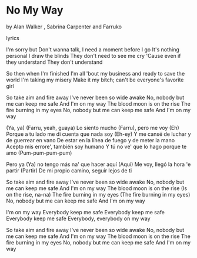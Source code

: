 # No My Way
by Alan Walker ,  Sabrina Carpenter  and  Farruko

lyrics

I'm sorry but
Don't wanna talk, I need a moment before I go
It's nothing personal
I draw the blinds
They don't need to see me cry
'Cause even if they understand
They don't understand

So then when I'm finished
I'm all 'bout my business and ready to save the world
I'm taking my misery
Make it my bitch; can't be everyone's favorite girl

So take aim and fire away
I've never been so wide awake
No, nobody but me can keep me safe
And I'm on my way
The blood moon is on the rise
The fire burning in my eyes
No, nobody but me can keep me safe
And I'm on my way

(Ya, ya)
(Farru, yeah, guaya)
Lo siento mucho (Farru), pero me voy (Eh)
Porque a tu lado me di cuenta que nada soy (Eh-ey)
Y me cansé de luchar y de guerrear en vano
De estar en la línea de fuego y de meter la mano
Acepto mis errore', también soy humano
Y tú no ve' que lo hago porque te amo (Pum-pum-pum-pum)

Pero ya (Ya) no tengo más na' que hacer aquí (Aquí)
Me voy, llegó la hora 'e partir (Partir)
De mi propio camino, seguir lejos de ti

So take aim and fire away
I've never been so wide awake
No, nobody but me can keep me safe
And I'm on my way
The blood moon is on the rise (Is on the rise, na-na)
The fire burning in my eyes (The fire burning in my eyes)
No, nobody but me can keep me safe
And I'm on my way

I'm on my way
Everybody keep me safe
Everybody keep me safe
Everybody keep me safe
Everybody, everybody on my way

So take aim and fire away
I've never been so wide awake
No, nobody but me can keep me safe
And I'm on my way
The blood moon is on the rise
The fire burning in my eyes
No, nobody but me can keep me safe
And I'm on my way

